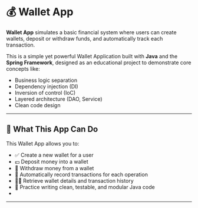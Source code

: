 # 💰 Wallet App


**Wallet App** simulates a basic financial system where users can create wallets, deposit or withdraw funds, and automatically track each transaction.

This is a simple yet powerful Wallet Application built with **Java** and the **Spring Framework**, designed as an educational project to demonstrate core concepts like:

- Business logic separation
- Dependency injection (DI)
- Inversion of control (IoC)
- Layered architecture (DAO, Service)
- Clean code design

---

## 🧩 What This App Can Do

This Wallet App allows you to:
- ✅ Create a new wallet for a user
- 💵 Deposit money into a wallet
- 🧾 Withdraw money from a wallet
- 📜 Automatically record transactions for each operation
- 🕵️‍♂️ Retrieve wallet details and transaction history
- 🧪 Practice writing clean, testable, and modular Java code
- 
---

